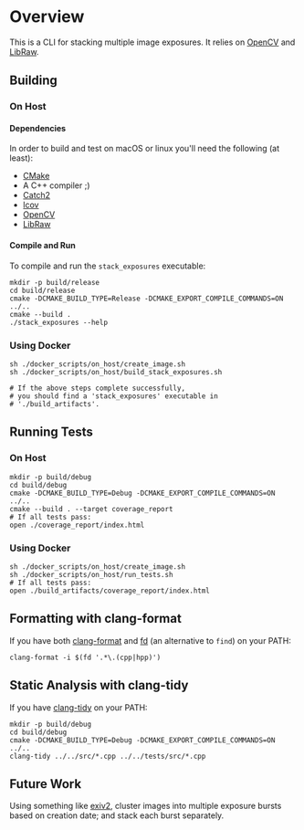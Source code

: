 # Overview

This is a CLI for stacking multiple image exposures.  It relies on [OpenCV](https://docs.opencv.org/4.5.5/) and [LibRaw](https://www.libraw.org/docs/API-CXX.html).

## Building

### On Host

#### Dependencies

In order to build and test on macOS or linux you'll need the following (at least):
* [CMake](https://www.cmake.org)
* A C++ compiler ;)
* [Catch2](https://github.com/catchorg/Catch2)
* [lcov](https://github.com/linux-test-project/lcov.git)
* [OpenCV](https://docs.opencv.org/4.5.5/) 
* [LibRaw](https://www.libraw.org/docs/API-CXX.html)

#### Compile and Run

To compile and run the `stack_exposures` executable:
```shell
mkdir -p build/release
cd build/release
cmake -DCMAKE_BUILD_TYPE=Release -DCMAKE_EXPORT_COMPILE_COMMANDS=ON ../..
cmake --build .
./stack_exposures --help
```

### Using Docker

```shell
sh ./docker_scripts/on_host/create_image.sh
sh ./docker_scripts/on_host/build_stack_exposures.sh

# If the above steps complete successfully,
# you should find a 'stack_exposures' executable in 
# './build_artifacts'.
```



## Running Tests

### On Host

```shell
mkdir -p build/debug
cd build/debug
cmake -DCMAKE_BUILD_TYPE=Debug -DCMAKE_EXPORT_COMPILE_COMMANDS=ON ../..
cmake --build . --target coverage_report
# If all tests pass:
open ./coverage_report/index.html
```

### Using Docker

```shell
sh ./docker_scripts/on_host/create_image.sh
sh ./docker_scripts/on_host/run_tests.sh
# If all tests pass:
open ./build_artifacts/coverage_report/index.html
```

## Formatting with clang-format

If you have both [clang-format](https://clang.llvm.org/docs/ClangFormat.html) and [fd](https://github.com/sharkdp/fd.git) (an alternative to `find`) on your PATH:

```shell
clang-format -i $(fd '.*\.(cpp|hpp)')
```

## Static Analysis with clang-tidy

If you have [clang-tidy](https://clang.llvm.org/extra/clang-tidy/) on your PATH:

```shell
mkdir -p build/debug
cd build/debug
cmake -DCMAKE_BUILD_TYPE=Debug -DCMAKE_EXPORT_COMPILE_COMMANDS=ON ../..
clang-tidy ../../src/*.cpp ../../tests/src/*.cpp
```


## Future Work

Using something like [exiv2](https://exiv2.org), cluster images into multiple exposure bursts based on creation date; and stack each burst separately.